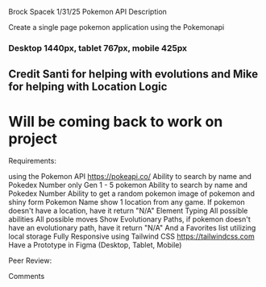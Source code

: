 Brock Spacek
1/31/25
Pokemon API
Description 

Create a single page pokemon application using the Pokemonapi

### Desktop 1440px, tablet 767px, mobile 425px
## Credit Santi for helping with evolutions and Mike for helping with Location Logic
# Will be coming back to work on project

Requirements:

using the Pokemon API https://pokeapi.co/
Ability to search by name and Pokedex Number
only Gen 1 - 5 pokemon
Ability to search by name and Pokedex Number
Ability to get a random pokemon
image of pokemon and shiny form
Pokemon Name
show 1 location from any game. If pokemon doesn't have a location, have it return "N/A"
Element Typing
All possible abilities
All possible moves
Show Evolutionary Paths, if pokemon doesn't have an evolutionary path, have it return "N/A"
And a Favorites list utilizing local storage
Fully Responsive using Tailwind CSS https://tailwindcss.com
Have a Prototype in Figma (Desktop, Tablet, Mobile)

Peer Review:

Comments